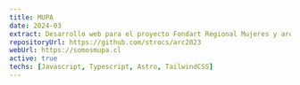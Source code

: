```yaml
---
title: MUPA
date: 2024-03
extract: Desarrollo web para el proyecto Fondart Regional Mujeres y arquitectura local, presencia femenina en las ciudad de La Serena y Coquimbo (folio 651236), realizado en 2023.
repositoryUrl: https://github.com/strocs/arc2023
webUrl: https://somosmupa.cl
active: true
techs: [Javascript, Typescript, Astro, TailwindCSS]
---
```

